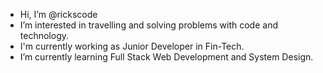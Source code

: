 -  Hi, I’m @rickscode
-  I’m interested in travelling and solving problems with code and technology.
-  I'm currently working as Junior Developer in Fin-Tech.
-  I’m currently learning Full Stack Web Development and System Design.


<!---
rickscode/rickscode is a ✨ special ✨ repository because its `README.md` (this file) appears on your GitHub profile.
You can click the Preview link to take a look at your changes.
--->
